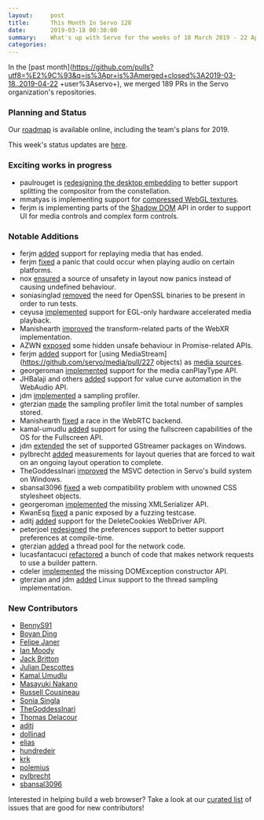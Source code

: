 ```yaml
---
layout:     post
title:      This Month In Servo 128
date:       2019-03-18 00:30:00
summary:    What's up with Servo for the weeks of 18 March 2019 - 22 April 2019
categories:
---
```


In the [past month](https://github.com/pulls?utf8=%E2%9C%93&q=is%3Apr+is%3Amerged+closed%3A2019-03-18..2019-04-22
+user%3Aservo+),
we merged 189 PRs in the Servo organization's repositories.

### Planning and Status

Our [roadmap](https://github.com/servo/servo/wiki/Roadmap) is available online, including the team's plans for 2019.

This week's status updates are [here](https://build.servo.org/standups/).

### Exciting works in progress

- paulrouget is [redesigning the desktop embedding](https://github.com/servo/servo/pull/23233) to better support splitting the compositor from the constellation.
- mmatyas is implementing support for [compressed WebGL textures](https://github.com/servo/servo/pull/23226).
- ferjm is implementing parts of the [Shadow DOM](https://github.com/servo/servo/pull/22743) API in order to support UI for media controls and complex form controls.

### Notable Additions

* ferjm [added](https://github.com/servo/servo/pull/23216) support for replaying media that has ended.
* ferjm [fixed](https://github.com/servo/servo/pull/23215) a panic that could occur when playing audio on certain platforms.
* nox [ensured](https://github.com/servo/servo/pull/23196) a source of unsafety in layout now panics instead of causing undefined behaviour.
* soniasinglad [removed](https://github.com/servo/servo/pull/23174) the need for OpenSSL binaries to be present in order to run tests.
* ceyusa [implemented](https://github.com/servo/media/pull/236) support for EGL-only hardware accelerated media playback.
* Manishearth [improved](https://github.com/servo/servo/pull/23159) the transform-related parts of the WebXR implementation.
* AZWN [exposed](https://github.com/servo/servo/pull/23158) some hidden unsafe behaviour in Promise-related APIs.
* ferjm [added](https://github.com/servo/servo/pull/23157) support for [using MediaStream](https://github.com/servo/media/pull/227 objects) as [media sources](https://github.com/servo/servo/pull/23103).
* georgeroman [implemented](https://github.com/servo/media/pull/232) support for the media canPlayType API.
* JHBalaji and others [added](https://github.com/servo/media/pull/230) support for value curve automation in the WebAudio API.
* jdm [implemented](https://github.com/servo/servo/pull/23080) a sampling profiler.
* gterzian [made](https://github.com/servo/servo/pull/23139) the sampling profiler limit the total number of samples stored.
* Manishearth [fixed](https://github.com/servo/media/pull/226) a race in the WebRTC backend.
* kamal-umudlu [added](https://github.com/servo/servo/pull/23128) support for using the fullscreen capabilities of the OS for the Fullscreen API.
* jdm [extended](https://github.com/servo/servo/pull/23126) the set of supported GStreamer packages on Windows.
* pylbrecht [added](https://github.com/servo/servo/pull/23115) measurements for layout queries that are forced to wait on an ongoing layout operation to complete.
* TheGoddessInari [improved](https://github.com/servo/servo/pull/23098) the MSVC detection in Servo's build system on Windows.
* sbansal3096 [fixed](https://github.com/servo/servo/pull/23073) a web compatibility problem with unowned CSS stylesheet objects.
* georgeroman [implemented](https://github.com/servo/servo/pull/23044) the missing XMLSerializer API.
* KwanEsq [fixed](https://github.com/servo/servo/pull/23029) a panic exposed by a fuzzing testcase.
* aditj [added](https://github.com/servo/servo/pull/23006) support for the DeleteCookies WebDriver API.
* peterjoel [redesigned](https://github.com/servo/servo/pull/22923) the preferences support to better support preferences at compile-time.
* gterzian [added](https://github.com/servo/servo/pull/22769) a thread pool for the network code.
* lucasfantacuci [refactored](https://github.com/servo/servo/pull/22521) a bunch of code that makes network requests to use a builder pattern.
* cdeler [implemented](https://github.com/servo/servo/pull/22480) the missing DOMException constructor API.
* gterzian and jdm [added](https://github.com/servo/servo/pull/22355) Linux support to the thread sampling implementation.

### New Contributors

- [BennyS91](https://github.com/BennyS91)
- [Boyan Ding](https://github.com/dboyan)
- [Felipe Janer](https://github.com/5h1rU)
- [Ian Moody](https://github.com/KwanEsq)
- [Jack Britton](https://github.com/jackxbritton)
- [Julian Descottes](https://github.com/juliandescottes)
- [Kamal Umudlu](https://github.com/kamal-umudlu)
- [Masayuki Nakano](https://github.com/masayuki-nakano)
- [Russell Cousineau](https://github.com/miller-time)
- [Sonia Singla](https://github.com/soniasingla)
- [TheGoddessInari](https://github.com/TheGoddessInari)
- [Thomas Delacour](https://github.com/tdelacour)
- [aditj](https://github.com/aditj)
- [dollinad](https://github.com/dollinad)
- [elias](https://github.com/ejmg)
- [hundredeir](https://github.com/hundredeir)
- [krk](https://github.com/krk)
- [polemius](https://github.com/polemius)
- [pylbrecht](https://github.com/pylbrecht)
- [sbansal3096](https://github.com/sbansal3096)

Interested in helping build a web browser? Take a look at our [curated list](https://starters.servo.org/) of issues that are good for new contributors!
